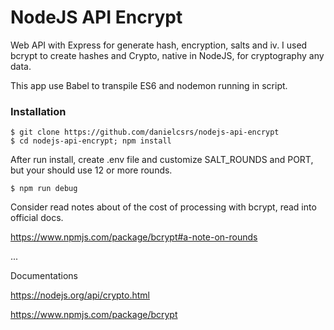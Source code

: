 # NodeJS API Encrypt

Web API with Express for generate hash, encryption, salts and iv. I used bcrypt to create hashes and Crypto, native in NodeJS, for cryptography any data.

This app use Babel to transpile ES6 and nodemon running in script.

### Installation


```shell
$ git clone https://github.com/danielcsrs/nodejs-api-encrypt
$ cd nodejs-api-encrypt; npm install
```

After run install, create .env file and customize SALT_ROUNDS and PORT, but your should use 12 or more rounds. 

```shell
$ npm run debug
```


Consider read notes about of the cost of processing with bcrypt, read into official docs. 

https://www.npmjs.com/package/bcrypt#a-note-on-rounds


...

Documentations

https://nodejs.org/api/crypto.html

https://www.npmjs.com/package/bcrypt

